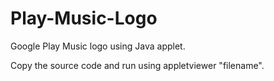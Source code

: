 # Play-Music-Logo
Google Play Music logo using Java applet.

Copy the source code and run using
appletviewer "filename".
